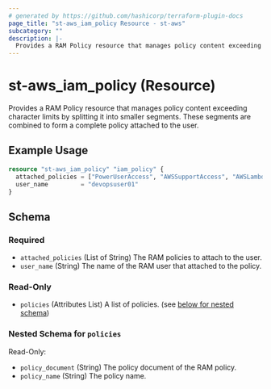 ```yaml
---
# generated by https://github.com/hashicorp/terraform-plugin-docs
page_title: "st-aws_iam_policy Resource - st-aws"
subcategory: ""
description: |-
  Provides a RAM Policy resource that manages policy content exceeding character limits by splitting it into smaller segments. These segments are combined to form a complete policy attached to the user.
---
```


# st-aws_iam_policy (Resource)

Provides a RAM Policy resource that manages policy content exceeding character limits by splitting it into smaller segments. These segments are combined to form a complete policy attached to the user.

## Example Usage

```terraform
resource "st-aws_iam_policy" "iam_policy" {
  attached_policies = ["PowerUserAccess", "AWSSupportAccess", "AWSLambdaRole", "AmazonSNSRole"]
  user_name         = "devopsuser01"
}
```

<!-- schema generated by tfplugindocs -->
## Schema

### Required

- `attached_policies` (List of String) The RAM policies to attach to the user.
- `user_name` (String) The name of the RAM user that attached to the policy.

### Read-Only

- `policies` (Attributes List) A list of policies. (see [below for nested schema](#nestedatt--policies))

<a id="nestedatt--policies"></a>
### Nested Schema for `policies`

Read-Only:

- `policy_document` (String) The policy document of the RAM policy.
- `policy_name` (String) The policy name.


